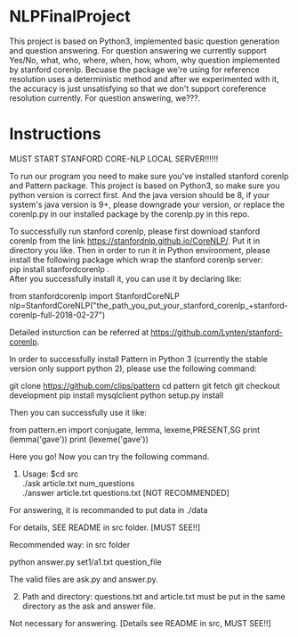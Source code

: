 # NLPFinalProject

This project is based on Python3, implemented basic question generation and question answering. For question answering we currently support Yes/No, what, who, where, when, how, whom, why question implemented by stanford corenlp. Becuase the package we're using for reference resolution uses a deterministic method and after we experimented with it, the accuracy is just unsatisfying so that we don't support coreference resolution currently. For question answering, we???.

# Instructions


MUST START STANFORD CORE-NLP LOCAL SERVER!!!!!!


To run our program you need to make sure you've installed stanford corenlp and Pattern package.
This project is based on Python3, so make sure you python version is correct first.
And the java version should be 8, if your system's java version is 9+, please downgrade your version, or replace the corenlp.py in our installed package by the corenlp.py in this repo.  

To successfully run stanford corenlp, please first download stanford corenlp from the link https://stanfordnlp.github.io/CoreNLP/. Put it in directory you like. 
Then in order to run it in Python environment, please install the following package which wrap the stanford corenlp server:  
pip install stanfordcorenlp .  
After you successfully install it, you can use it by declaring like:

from stanfordcorenlp import StanfordCoreNLP
nlp=StanfordCoreNLP("the_path_you_put_your_stanford_corenlp_+stanford-corenlp-full-2018-02-27")

Detailed insturction can be referred at https://github.com/Lynten/stanford-corenlp. 

In order to successfully install Pattern in Python 3 (currently the stable version only support python 2), please use the following command:

git clone https://github.com/clips/pattern
cd pattern
git fetch
git checkout development
pip install mysqlclient
python setup.py install

Then you can successfully use it like:  

from pattern.en import conjugate, lemma, lexeme,PRESENT,SG
print (lemma('gave'))
print (lexeme('gave'))

Here you go! Now you can try the following command.

1. Usage:
$cd src    
./ask article.txt num_questions   
./answer article.txt questions.txt  [NOT RECOMMENDED]

For answering, it is recommanded to put data in ./data

For details, SEE README in src folder. [MUST SEE!!]

Recommended way: in src folder

python answer.py set1/a1.txt question_file


The valid files are ask.py and answer.py.


2. Path and directory:
questions.txt and article.txt must be put in the same directory as the ask and answer file.

Not necessary for answering. [Details see README in src, MUST SEE!!]
